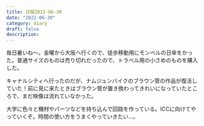 ```yaml
---
title: 日報2022-06-30
date: "2022-06-30"
category: diary
draft: false
description:
---
```


毎日暑いね〜。金曜から大阪へ行くので、徒歩移動用にモンベルの日傘をかった。普通サイズのものは売り切れだったので、トラベル用の小さめのものを購入した。

キャナルシティへ行ったのだが、ナムジュンバイクのブラウン管の作品が復活していた！前に見に来たときはブラウン管が置き換わってきれいになっていたところで、まだ映像は流れていなかった。

大学に色々と機材やパーツなどを持ち込んで回路を作っている。ICCに向けてやっていくぞ。時間の使い方をうまくやっていきたい…。

